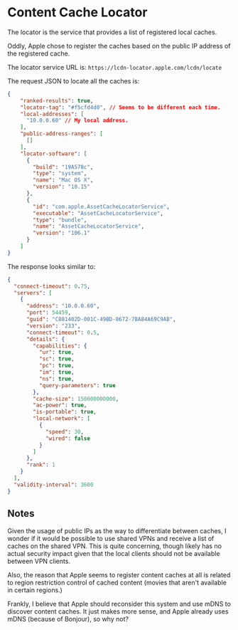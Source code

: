 # Content Cache Locator

The locator is the service that provides a list of registered local caches.

Oddly, Apple chose to register the caches based on the public IP address of the
registered cache.

The locator service URL is: `https://lcdn-locator.apple.com/lcdn/locate`

The request JSON to locate all the caches is:

```json
{
    "ranked-results": true,
    "locator-tag": "#f5cfd4d0", // Seems to be different each time.
    "local-addresses": [
      "10.0.0.60" // My local address.
    ],
    "public-address-ranges": [
      []
    ],
    "locator-software": [
      {
        "build": "19A578c",
        "type": "system",
        "name": "Mac OS X",
        "version": "10.15"
      },
      {
        "id": "com.apple.AssetCacheLocatorService",
        "executable": "AssetCacheLocatorService",
        "type": "bundle",
        "name": "AssetCacheLocatorService",
        "version": "106.1"
      }
    ]
}
```

The response looks similar to:

```json
{
  "connect-timeout": 0.75,
  "servers": [
    {
      "address": "10.0.0.60",
      "port": 54459,
      "guid": "C881402D-001C-49BD-8672-7BA84A69C9AB",
      "version": "233",
      "connect-timeout": 0.5,
      "details": {
        "capabilities": {
          "ur": true,
          "sc": true,
          "pc": true,
          "im": true,
          "ns": true,
          "query-parameters": true
        },
        "cache-size": 150000000000,
        "ac-power": true,
        "is-portable": true,
        "local-network": [
          {
            "speed": 30,
            "wired": false
          }
        ]
      },
      "rank": 1
    }
  ],
  "validity-interval": 3600
}
```

## Notes

Given the usage of public IPs as the way to differentiate between caches,
I wonder if it would be possible to use shared VPNs and receive a list
of caches on the shared VPN. This is quite concerning, though likely has
no actual security impact given that the local clients should not be available
between VPN clients.

Also, the reason that Apple seems to register content caches at all is related to
region restriction control of cached content (movies that aren't available in certain regions.)

Frankly, I believe that Apple should reconsider this system and use mDNS to discover content caches. It just makes more sense, and Apple already uses mDNS (because of Bonjour), so why not?
